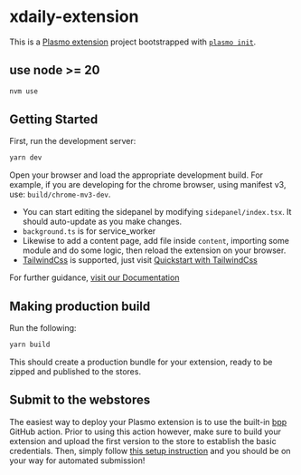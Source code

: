 # xdaily-extension

This is a [Plasmo extension](https://docs.plasmo.com/) project bootstrapped with [`plasmo init`](https://www.npmjs.com/package/plasmo).

## use node >= 20

```bash
nvm use
```

## Getting Started

First, run the development server:

```bash
yarn dev
```

Open your browser and load the appropriate development build. For example, if you are developing for the chrome browser, using manifest v3, use: `build/chrome-mv3-dev`.

- You can start editing the sidepanel by modifying `sidepanel/index.tsx`. It should auto-update as you make changes.
- `background.ts` is for service_worker
- Likewise to add a content page, add file inside `content`, importing some module and do some logic, then reload the extension on your browser.
- [TailwindCss](https://tailwindcss.com/) is supported, just visit [Quickstart with TailwindCss](https://docs.plasmo.com/quickstarts/with-tailwindcss)

For further guidance, [visit our Documentation](https://docs.plasmo.com/)

## Making production build

Run the following:

```bash
yarn build
```

This should create a production bundle for your extension, ready to be zipped and published to the stores.

## Submit to the webstores

The easiest way to deploy your Plasmo extension is to use the built-in [bpp](https://bpp.browser.market) GitHub action. Prior to using this action however, make sure to build your extension and upload the first version to the store to establish the basic credentials. Then, simply follow [this setup instruction](https://docs.plasmo.com/framework/workflows/submit) and you should be on your way for automated submission!
